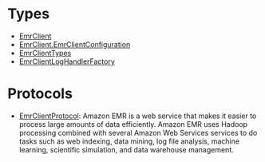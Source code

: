 # Types

  - [EmrClient](/aws-sdk-swift/reference/0.x/AWSEMR/EmrClient)
  - [EmrClient.EmrClientConfiguration](/aws-sdk-swift/reference/0.x/AWSEMR/EmrClient_EmrClientConfiguration)
  - [EmrClientTypes](/aws-sdk-swift/reference/0.x/AWSEMR/EmrClientTypes)
  - [EmrClientLogHandlerFactory](/aws-sdk-swift/reference/0.x/AWSEMR/EmrClientLogHandlerFactory)

# Protocols

  - [EmrClientProtocol](/aws-sdk-swift/reference/0.x/AWSEMR/EmrClientProtocol):
    Amazon EMR is a web service that makes it easier to process large amounts of data
    efficiently. Amazon EMR uses Hadoop processing combined with several Amazon Web Services services to do
    tasks such as web indexing, data mining, log file analysis, machine learning, scientific
    simulation, and data warehouse management.
